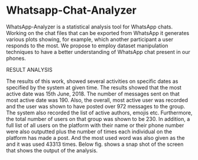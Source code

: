 # Whatsapp-Chat-Analyzer

WhatsApp-Analyzer is a statistical analysis tool for WhatsApp chats. Working on the chat files that can be exported from WhatsApp it generates various plots showing, for example, which another participant a user responds to the most. We propose to employ dataset manipulation techniques to have a better understanding of WhatsApp chat present in our phones.




RESULT ANALYSIS

The results of this work, showed several activities on specific dates as specified by the system at given time. The results showed that the most active date was 15th June, 2018. The number of messages sent on that most active date was 190. Also, the overall, most active user was recorded and the user was shown to have posted over 972 messages to the group. The system also recorded the list of active authors, emojis etc. Furthermore, the total number of users on that group was shown to be 230. In addition, a full list of all users on the platform with their name or their phone number were also outputted plus the number of times each individual on the platform has made a post. And the most used word was also given as the and it was used 43313 times. Below fig. shows a snap shot of the screen that shows the output of the analysis.
